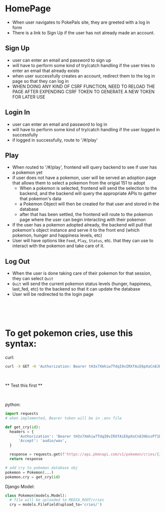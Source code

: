 # HomePage
- When user navigates to PokePals site, they are greeted with a log in form
- There is a link to Sign Up if the user has not already made an account.

## Sign Up
- user can enter an email and password to sign up
- will have to perform some kind of try/catch handling if the user tries to enter an email that already exists
- when user successfully creates an account, redirect them to the log in page so that they can log in
- WHEN DOING ANY KIND OF CSRF FUNCTION, NEED TO RELOAD THE PAGE AFTER EXPENDING CSRF TOKEN TO GENERATE A NEW TOKEN FOR LATER USE

## Login In
- user can enter an email and password to log in
- will have to perform some kind of try/catch handling if the user logged in successfully
- if logged in successfully, route to '/#/play'

## Play
- When routed to '/#/play', frontend will query backend to see if user has a pokemon yet
- if user does not have a pokemon, user will be served an adoption page that allows them to select a pokemon from the origial 151 to adopt
  - When a pokemon is selected, frontend will send the selection to the backend, and the backend will query the appropriate APIs to gather that pokemon's data
  - a Pokemon Object will then be created for that user and stored in the database
  - after that has been settled, the frontend will route to the pokemon page where the user can begin interacting with their pokemon
- If the user has a pokemon adopted already, the backend will pull that pokemon's object instance and serve it to the front end (which pokemon, hunger and happiness levels, etc)
- User will have options like `Feed`, `Play`, `Status`, etc. that they can use to interact with the pokemon and take care of it.

## Log Out
- When the user is done taking care of their pokemon for that session, they can select `Quit`
- `Quit` will send the current pokemon status levels (hunger, happiness, last_fed, etc) to the backend so that it can update the database
- User will be redirected to the login page

<p>&nbsp;</p>
<p>&nbsp;</p>

# To get pokemon cries, use this syntax:
curl:
```bash
curl -X GET -H 'Authorization: Bearer tH3x7Xmhiw7TdqI0vIRXfAiE6pXoCn8JHGssP71D0CTc0bGH66uNjUtx2iS1e6mk' -H 'Accept: audio/wav' -o /home/michael/VSCode/Code_Platoon/Personal_Project/pokepals_proj/static/cries/pokemon_{id}.wav  https://api.pkmnapi.com/v1/pokemon/cries/{id}
```
<p>&nbsp;</p>

** Test this first **
<p>&nbsp;</p>

python:
```python
import requests
# when implemented, Bearer token will be in .env file

def get_cry(id):
  headers = {
      'Authorization': 'Bearer tH3x7Xmhiw7TdqI0vIRXfAiE6pXoCn8JHGssP71D0CTc0bGH66uNjUtx2iS1e6mk',
      'Accept': 'audio/wav',
  }

  response = requests.get(f'https://api.pkmnapi.com/v1/pokemon/cries/{id}', headers=headers)
  return response

# add cry to pokemon database obj
pokemon = Pokemon(...)
pokemon.cry = get_cry(id)
```


Django Model:
```python
class Pokemon(models.Model):
  # file will be uploaded to MEDIA_ROOT/cries
  cry = models.FileField(upload_to='cries/')
```
